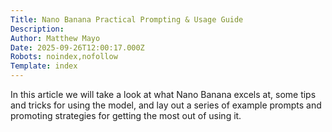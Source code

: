 ```yaml
---
Title: Nano Banana Practical Prompting & Usage Guide
Description: 
Author: Matthew Mayo
Date: 2025-09-26T12:00:17.000Z
Robots: noindex,nofollow
Template: index
---
```

In this article we will take a look at what Nano Banana excels at, some tips and tricks for using the model, and lay out a series of example prompts and promoting strategies for getting the most out of using it.
